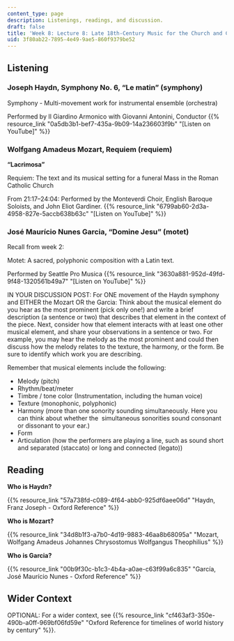 ```yaml
---
content_type: page
description: Listenings, readings, and discussion.
draft: false
title: 'Week 8: Lecture 8: Late 18th-Century Music for the Church and Concert Hall'
uid: 3f80ab22-7895-4e49-9ae5-860f9379be52
---
```

## Listening

### Joseph Haydn, Symphony No. 6, “Le matin” (symphony)

Symphony - Multi-movement work for instrumental ensemble (orchestra)

Performed by Il Giardino Armonico with Giovanni Antonini, Conductor {{% resource_link "0a5db3b1-bef7-435a-9b09-14a236603f9b" "\[Listen on YouTube\]" %}}

### Wolfgang Amadeus Mozart, Requiem (requiem) 

**“Lacrimosa”**

Requiem: The text and its musical setting for a funeral Mass in the Roman Catholic Church

From 21:17–24:04: Performed by the Monteverdi Choir, English Baroque Soloists, and John Eliot Gardiner. {{% resource_link "6799ab60-2d3a-4958-827e-5accb638b63c" "\[Listen on YouTube\]" %}}

### José Maurício Nunes Garcia, “Domine Jesu” (motet)

Recall from week 2:

Motet: A sacred, polyphonic composition with a Latin text. 

Performed by Seattle Pro Musica {{% resource_link "3630a881-952d-49fd-9f48-1320561b49a7" "\[Listen on YouTube\]" %}}

IN YOUR DISCUSSION POST: For ONE movement of the Haydn symphony and EITHER the Mozart OR the Garcia: Think about the musical element do you hear as the most prominent (pick only one!) and write a brief description (a sentence or two) that describes that element in the context of the piece. Next, consider how that element interacts with at least one other musical element, and share your observations in a sentence or two. For example, you may hear the melody as the most prominent and could then discuss how the melody relates to the texture, the harmony, or the form. Be sure to identify which work you are describing. 

Remember that musical elements include the following: 

- Melody (pitch)  
- Rhythm/beat/meter  
- Timbre / tone color (Instrumentation, including the human voice) 
- Texture (monophonic, polyphonic) 
- Harmony (more than one sonority sounding simultaneously. Here you can think about whether the  simultaneous sonorities sound consonant or dissonant to your ear.) 
- Form
- Articulation (how the performers are playing a line, such as sound short and separated (staccato) or long and connected (legato))

## Reading

**Who is Haydn?**

{{% resource_link "57a738fd-c089-4f64-abb0-925df6aee06d" "Haydn, Franz Joseph - Oxford Reference" %}}

**Who is Mozart?**

{{% resource_link "34d8b1f3-a7b0-4d19-9883-46aa8b68095a" "Mozart, Wolfgang Amadeus Johannes Chrysostomus Wolfgangus Theophilius" %}}

**Who is Garcia?**

{{% resource_link "00b9f30c-b1c3-4b4a-a0ae-c63f99a6c835" "García, José Maurício Nunes - Oxford Reference" %}}

## Wider Context

OPTIONAL: For a wider context, see {{% resource_link "cf463af3-350e-490b-a0ff-969bf06fd59e" "Oxford Reference for timelines of world history by century" %}}.